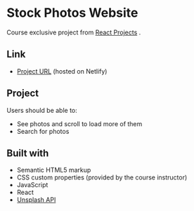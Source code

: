 # Stock Photos Website

Course exclusive project from [React Projects](https://react-projects.netlify.app/) .

## Link

- [Project URL](https://stock-photos-website-react.netlify.app/) (hosted on Netlify)


## Project

Users should be able to:

- See photos and scroll to load more of them
- Search for photos

## Built with

- Semantic HTML5 markup
- CSS custom properties (provided by the course instructor)
- JavaScript
- React
- [Unsplash API](https://unsplash.com/developers)



